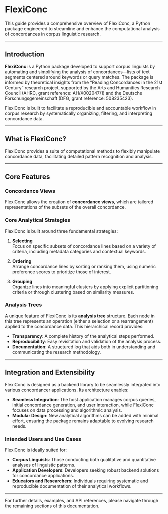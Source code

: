 # FlexiConc

This guide provides a comprehensive overview of FlexiConc, a Python package engineered to streamline and enhance the computational analysis of concordances in corpus linguistic research.

---

## Introduction

**FlexiConc** is a Python package developed to support corpus linguists by automating and simplifying the analysis of concordances—lists of text segments centered around keywords or query matches. The package is informed by theoretical insights from the “Reading Concordances in the 21st Century” research project, supported by the Arts and Humanities Research Council (AHRC, grant reference: AH/X002047/1) and the Deutsche Forschungsgemeinschaft (DFG, grant reference: 508235423).

FlexiConc is built to facilitate a reproducible and accountable workflow in corpus research by systematically organizing, filtering, and interpreting concordance data.

---

## What is FlexiConc?

FlexiConc provides a suite of computational methods to flexibly manipulate concordance data, facilitating detailed pattern recognition and analysis.

---

## Core Features

### Concordance Views

FlexiConc allows the creation of **concordance views**, which are tailored representations of the subsets of the overall concordance.

### Core Analytical Strategies

FlexiConc is built around three fundamental strategies:

1. **Selecting**  
   Focus on specific subsets of concordance lines based on a variety of criteria, including metadata categories and contextual keywords.

2. **Ordering**  
   Arrange concordance lines by sorting or ranking them, using numeric preference scores to prioritize those of interest.

3. **Grouping**  
   Organize lines into meaningful clusters by applying explicit partitioning criteria or through clustering based on similarity measures.

### Analysis Trees

A unique feature of FlexiConc is its **analysis tree** structure. Each node in this tree represents an operation (either a selection or a rearrangement) applied to the concordance data. This hierarchical record provides:

- **Transparency**: A complete history of the analytical steps performed.
- **Reproducibility**: Easy revisitation and validation of the analysis process.
- **Documentation**: A structured log that aids both in understanding and communicating the research methodology.

---

## Integration and Extensibility

FlexiConc is designed as a backend library to be seamlessly integrated into various concordancer applications. Its architecture enables:

- **Seamless Integration**: The host application manages corpus queries, initial concordance generation, and user interaction, while FlexiConc focuses on data processing and algorithmic analysis.
- **Modular Design**: New analytical algorithms can be added with minimal effort, ensuring the package remains adaptable to evolving research needs.

### Intended Users and Use Cases

FlexiConc is ideally suited for:

- **Corpus Linguists**: Those conducting both qualitative and quantitative analyses of linguistic patterns.
- **Application Developers**: Developers seeking robust backend solutions for concordance applications.
- **Educators and Researchers**: Individuals requiring systematic and reproducible documentation of their analytical workflows.

---

For further details, examples, and API references, please navigate through the remaining sections of this documentation.
